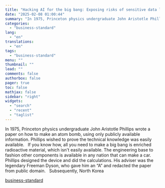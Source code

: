 ```yaml
---
title: "Hacking AI for the big bang: Exposing risks of sensitive data leaks"
date: "2025-02-08 01:00:44"
summary: "In 1975, Princeton physics undergraduate John Aristotle Phillips wrote a paper on how to make an atom bomb, using only publicly available information. Phillips wished to prove the technical knowledge was easily available. If you know how, all you need to make a big bang is enriched radioactive material, which..."
categories:
  - "business-standard"
lang:
  - "en"
translations:
  - "en"
tags:
  - "business-standard"
menu: ""
thumbnail: ""
lead: ""
comments: false
authorbox: false
pager: true
toc: false
mathjax: false
sidebar: "right"
widgets:
  - "search"
  - "recent"
  - "taglist"
---
```


In 1975, Princeton physics undergraduate John Aristotle Phillips wrote a paper on how to make an atom bomb, using only publicly available information. Phillips wished to prove the technical knowledge was easily available.
 
If you know how, all you need to make a big bang is enriched radioactive material, which isn't easily available. The engineering base to fashion other components is available in any nation that can make a car.
 
Phillips designed the device and did the calculations. His adviser was the legendary Freeman Dyson, who gave him an “A” and redacted the paper from public domain.
 
Subsequently, North Korea

[business-standard](https://www.business-standard.com/opinion/editorial/hacking-ai-for-the-big-bang-exposing-risks-of-sensitive-data-leaks-125020701926_1.html)
